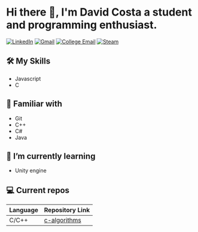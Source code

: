 
# Hi there 👋, I'm David Costa a student and programming enthusiast.

[![LinkedIn](https://img.shields.io/badge/-David%20Costa-blue?style=flat-square&logo=Linkedin&logoColor=white)](https://www.linkedin.com/in/ds-costa/) [![Gmail](https://img.shields.io/badge/-Gmail-red?style=flat-square&logo=Gmail&logoColor=white)](mailto:davidshcosta@gmail.com) [![College Email](https://img.shields.io/badge/-College%20email-red?style=flat-square&logo=Gmail&logoColor=white)](mailto:ds.costa@unesp.br) [![Steam](https://img.shields.io/badge/-FLOWT-black?style=flat-square&logo=Steam&logoColor=white)](https://steamcommunity.com/id/flowtflowers)

## 🛠️ My Skills
- Javascript
- C

## 🔧 Familiar with
- Git
- C++
- C#
- Java


## 🌱 I’m currently learning
- Unity engine

## 💻 Current repos

| Language | Repository Link |
|---|--------------------------------------------------------------|
| C/C++ | [c-algorithms](https://github.com/ds-costa/c-algorithms.git) |
